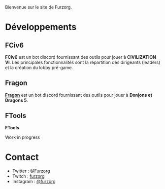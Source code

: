 Bienvenue sur le site de Furzorg.

# Développements

## FCiv6

**FCiv6** est un bot discord fournissant des outils pour jouer à **CIVILIZATION VI**.
Les principales fonctionnalités sont la répartition des dirigeants (leaders) et la création du lobby pré-game.

## Fragon

**[Fragon](https://furzorg.github.io/fragon)** est un bot discord fournissant des outils pour jouer à **Donjons et Dragons 5**.

## FTools

**FTools**

Work in progress

# Contact

- Twitter : [@Furzorg](https://twitter.com/Furzorg)
- Twitch : [furzorg](https://twitch.tv/furzorg)
- Instagram : [@furzorg](https://www.instagram.com/furzorg)
